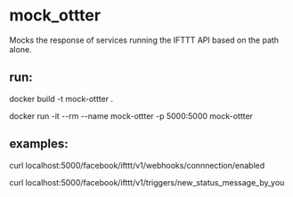 # mock_ottter

Mocks the response of services running the IFTTT API based on the path alone. 

## run: 

docker build -t mock-ottter .

docker run -it --rm --name mock-ottter -p 5000:5000  mock-ottter

## examples: 

curl localhost:5000/facebook/ifttt/v1/webhooks/connnection/enabled

curl localhost:5000/facebook/ifttt/v1/triggers/new_status_message_by_you
